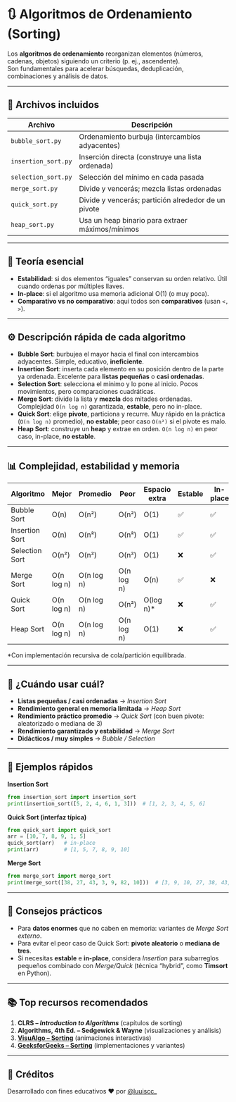 # 🔃 Algoritmos de Ordenamiento (Sorting)

Los **algoritmos de ordenamiento** reorganizan elementos (números, cadenas, objetos) siguiendo un criterio (p. ej., ascendente).  
Son fundamentales para acelerar búsquedas, deduplicación, combinaciones y análisis de datos.

---

## 📂 Archivos incluidos

| Archivo              | Descripción |
|----------------------|-------------|
| `bubble_sort.py`     | Ordenamiento burbuja (intercambios adyacentes) |
| `insertion_sort.py`  | Inserción directa (construye una lista ordenada) |
| `selection_sort.py`  | Selección del mínimo en cada pasada |
| `merge_sort.py`      | Divide y vencerás; mezcla listas ordenadas |
| `quick_sort.py`      | Divide y vencerás; partición alrededor de un pivote |
| `heap_sort.py`       | Usa un heap binario para extraer máximos/mínimos |

---

## 🧠 Teoría esencial

- **Estabilidad**: si dos elementos “iguales” conservan su orden relativo. Útil cuando ordenas por múltiples llaves.
- **In-place**: si el algoritmo usa memoria adicional O(1) (o muy poca).
- **Comparativo vs no comparativo**: aquí todos son **comparativos** (usan `<, >`).

---

## ⚙️ Descripción rápida de cada algoritmo

- **Bubble Sort**: burbujea el mayor hacia el final con intercambios adyacentes. Simple, educativo, **ineficiente**.
- **Insertion Sort**: inserta cada elemento en su posición dentro de la parte ya ordenada. Excelente para **listas pequeñas** o **casi ordenadas**.
- **Selection Sort**: selecciona el mínimo y lo pone al inicio. Pocos movimientos, pero comparaciones cuadráticas.
- **Merge Sort**: divide la lista y **mezcla** dos mitades ordenadas. Complejidad `O(n log n)` garantizada, **estable**, pero no in-place.
- **Quick Sort**: elige **pivote**, particiona y recurre. Muy rápido en la práctica (`O(n log n)` promedio), **no estable**; peor caso `O(n²)` si el pivote es malo.
- **Heap Sort**: construye un **heap** y extrae en orden. `O(n log n)` en peor caso, in-place, **no estable**.

---

## 📊 Complejidad, estabilidad y memoria

| Algoritmo       | Mejor     | Promedio  | Peor      | Espacio extra | Estable | In-place |
|-----------------|-----------|-----------|-----------|---------------|---------|---------|
| Bubble Sort     | O(n)      | O(n²)     | O(n²)     | O(1)          | ✅      | ✅      |
| Insertion Sort  | O(n)      | O(n²)     | O(n²)     | O(1)          | ✅      | ✅      |
| Selection Sort  | O(n²)     | O(n²)     | O(n²)     | O(1)          | ❌      | ✅      |
| Merge Sort      | O(n log n)| O(n log n)| O(n log n)| O(n)          | ✅      | ❌      |
| Quick Sort      | O(n log n)| O(n log n)| O(n²)     | O(log n)\*    | ❌      | ✅      |
| Heap Sort       | O(n log n)| O(n log n)| O(n log n)| O(1)          | ❌      | ✅      |

\*Con implementación recursiva de cola/partición equilibrada.

---

## 🔎 ¿Cuándo usar cuál?

- **Listas pequeñas / casi ordenadas** → *Insertion Sort*
- **Rendimiento general en memoria limitada** → *Heap Sort*
- **Rendimiento práctico promedio** → *Quick Sort* (con buen pivote: aleatorizado o mediana de 3)
- **Rendimiento garantizado y estabilidad** → *Merge Sort*
- **Didácticos / muy simples** → *Bubble / Selection*

---

## 🧪 Ejemplos rápidos

**Insertion Sort**
```python
from insertion_sort import insertion_sort
print(insertion_sort([5, 2, 4, 6, 1, 3]))  # [1, 2, 3, 4, 5, 6]
```

**Quick Sort (interfaz típica)**

```python
from quick_sort import quick_sort
arr = [10, 7, 8, 9, 1, 5]
quick_sort(arr)   # in-place
print(arr)        # [1, 5, 7, 8, 9, 10]
```

**Merge Sort**

```python
from merge_sort import merge_sort
print(merge_sort([38, 27, 43, 3, 9, 82, 10]))  # [3, 9, 10, 27, 38, 43, 82]
```

---

## 🧯 Consejos prácticos

* Para **datos enormes** que no caben en memoria: variantes de *Merge Sort externo*.
* Para evitar el peor caso de Quick Sort: **pivote aleatorio** o **mediana de tres**.
* Si necesitas **estable** e **in-place**, considera *Insertion* para subarreglos pequeños combinado con *Merge/Quick* (técnica “hybrid”, como **Timsort** en Python).

---

## 📚 Top recursos recomendados

1. **CLRS – *Introduction to Algorithms*** (capítulos de sorting)
2. **Algorithms, 4th Ed. – Sedgewick & Wayne** (visualizaciones y análisis)
3. **[VisuAlgo – Sorting](https://visualgo.net/en/sorting)** (animaciones interactivas)
4. **[GeeksforGeeks – Sorting](https://www.geeksforgeeks.org/sorting-algorithms/)** (implementaciones y variantes)

---

## 🙌 Créditos

Desarrollado con fines educativos ❤️ por [@luuiscc\_](https://github.com/luuuisc)
